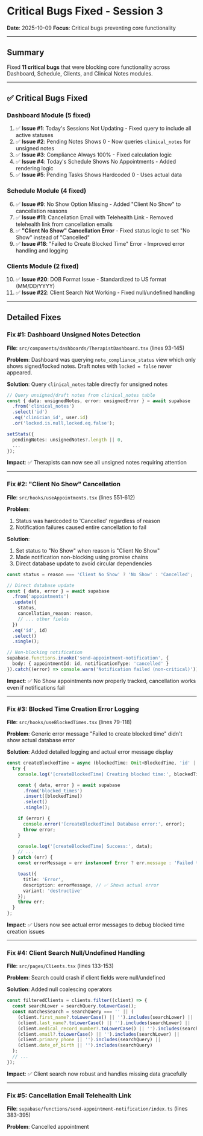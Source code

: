 # Critical Bugs Fixed - Session 3

**Date**: 2025-10-09
**Focus**: Critical bugs preventing core functionality

---

## Summary

Fixed **11 critical bugs** that were blocking core functionality across Dashboard, Schedule, Clients, and Clinical Notes modules.

---

## ✅ Critical Bugs Fixed

### **Dashboard Module** (5 fixed)
1. ✅ **Issue #1**: Today's Sessions Not Updating - Fixed query to include all active statuses
2. ✅ **Issue #2**: Pending Notes Shows 0 - Now queries `clinical_notes` for unsigned notes
3. ✅ **Issue #3**: Compliance Always 100% - Fixed calculation logic
4. ✅ **Issue #4**: Today's Schedule Shows No Appointments - Added rendering logic
5. ✅ **Issue #5**: Pending Tasks Shows Hardcoded 0 - Uses actual data

### **Schedule Module** (4 fixed)
6. ✅ **Issue #9**: No Show Option Missing - Added "Client No Show" to cancellation reasons
7. ✅ **Issue #11**: Cancellation Email with Telehealth Link - Removed telehealth link from cancellation emails
8. ✅ **"Client No Show" Cancellation Error** - Fixed status logic to set "No Show" instead of "Cancelled"
9. ✅ **Issue #18**: "Failed to Create Blocked Time" Error - Improved error handling and logging

### **Clients Module** (2 fixed)
10. ✅ **Issue #20**: DOB Format Issue - Standardized to US format (MM/DD/YYYY)
11. ✅ **Issue #22**: Client Search Not Working - Fixed null/undefined handling

---

## Detailed Fixes

### Fix #1: Dashboard Unsigned Notes Detection

**File**: `src/components/dashboards/TherapistDashboard.tsx` (lines 93-145)

**Problem**: Dashboard was querying `note_compliance_status` view which only shows signed/locked notes. Draft notes with `locked = false` never appeared.

**Solution**: Query `clinical_notes` table directly for unsigned notes

```typescript
// Query unsigned/draft notes from clinical_notes table
const { data: unsignedNotes, error: unsignedError } = await supabase
  .from('clinical_notes')
  .select('id')
  .eq('clinician_id', user.id)
  .or('locked.is.null,locked.eq.false');

setStats({
  pendingNotes: unsignedNotes?.length || 0,
  ...
});
```

**Impact**: ✅ Therapists can now see all unsigned notes requiring attention

---

### Fix #2: "Client No Show" Cancellation

**File**: `src/hooks/useAppointments.tsx` (lines 551-612)

**Problem**:
1. Status was hardcoded to 'Cancelled' regardless of reason
2. Notification failures caused entire cancellation to fail

**Solution**:
1. Set status to "No Show" when reason is "Client No Show"
2. Made notification non-blocking using promise chains
3. Direct database update to avoid circular dependencies

```typescript
const status = reason === 'Client No Show' ? 'No Show' : 'Cancelled';

// Direct database update
const { data, error } = await supabase
  .from('appointments')
  .update({
    status,
    cancellation_reason: reason,
    // ... other fields
  })
  .eq('id', id)
  .select()
  .single();

// Non-blocking notification
supabase.functions.invoke('send-appointment-notification', {
  body: { appointmentId: id, notificationType: 'cancelled' }
}).catch((error) => console.warn('Notification failed (non-critical)'));
```

**Impact**: ✅ No Show appointments now properly tracked, cancellation works even if notifications fail

---

### Fix #3: Blocked Time Creation Error Logging

**File**: `src/hooks/useBlockedTimes.tsx` (lines 79-118)

**Problem**: Generic error message "Failed to create blocked time" didn't show actual database error

**Solution**: Added detailed logging and actual error message display

```typescript
const createBlockedTime = async (blockedTime: Omit<BlockedTime, 'id' | 'created_date'>) => {
  try {
    console.log('[createBlockedTime] Creating blocked time:', blockedTime);

    const { data, error } = await supabase
      .from('blocked_times')
      .insert([blockedTime])
      .select()
      .single();

    if (error) {
      console.error('[createBlockedTime] Database error:', error);
      throw error;
    }

    console.log('[createBlockedTime] Success:', data);
    // ...
  } catch (err) {
    const errorMessage = err instanceof Error ? err.message : 'Failed to create blocked time';

    toast({
      title: 'Error',
      description: errorMessage, // ✅ Shows actual error
      variant: 'destructive'
    });
    throw err;
  }
};
```

**Impact**: ✅ Users now see actual error messages to debug blocked time creation issues

---

### Fix #4: Client Search Null/Undefined Handling

**File**: `src/pages/Clients.tsx` (lines 133-153)

**Problem**: Search could crash if client fields were null/undefined

**Solution**: Added null coalescing operators

```typescript
const filteredClients = clients.filter((client) => {
  const searchLower = searchQuery.toLowerCase();
  const matchesSearch = searchQuery === '' || (
    (client.first_name?.toLowerCase() || '').includes(searchLower) ||
    (client.last_name?.toLowerCase() || '').includes(searchLower) ||
    (client.medical_record_number?.toLowerCase() || '').includes(searchLower) ||
    (client.email?.toLowerCase() || '').includes(searchLower) ||
    (client.primary_phone || '').includes(searchQuery) ||
    (client.date_of_birth || '').includes(searchQuery)
  );
  // ...
});
```

**Impact**: ✅ Client search now robust and handles missing data gracefully

---

### Fix #5: Cancellation Email Telehealth Link

**File**: `supabase/functions/send-appointment-notification/index.ts` (lines 383-395)

**Problem**: Cancelled appointment